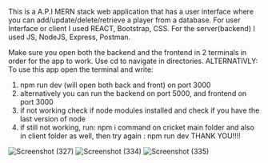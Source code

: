 This is a A.P.I MERN stack web application that has a user interface where you can add/update/delete/retrieve a player from a database. 
For user Interface or client I used REACT, Bootstrap, CSS. For the server(backend) I used JS, NodeJS, Express, Postman.

Make sure you open both the backend and the frontend in 2 terminals in order for the app to work. Use cd to navigate in directories.
ALTERNATIVLY:
To use this app open the terminal and write:
1. npm run dev   (will open both back and front) on port 3000
3. alternatively you can run the backend on port 5000, and frontend on port 3000
2. if not working check if node modules installed and check if you have the last version of node 
3. if still not working, run:
npm i       command on cricket main folder and also in client folder as well, then try again :  npm run dev
THANK YOU!!!!

![Screenshot (327)](https://user-images.githubusercontent.com/68144365/215103130-073bff3e-ac8c-4387-b2cf-e916fadca0e9.png)
![Screenshot (334)](https://user-images.githubusercontent.com/68144365/215103180-589a1995-d298-46e0-9f01-ce1b86811ce2.png)
![Screenshot (335)](https://user-images.githubusercontent.com/68144365/215103216-21ba1d08-ed45-4f5f-9785-1e942a7111c5.png)
